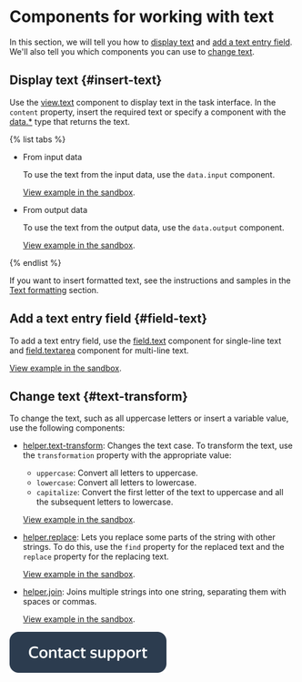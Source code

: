 # Components for working with text

In this section, we will tell you how to [display text](#insert-text) and [add a text entry field](#field-text). We'll also tell you which components you can use to [change text](#text-transform).


## Display text {#insert-text}

Use the [view.text](../reference/view.text.md) component to display text in the task interface. In the `content` property, insert the required text or specify a component with the [data.*](work-with-data.md) type that returns the text.

{% list tabs %}

- From input data

  To use the text from the input data, use the `data.input` component.

  [View example in the sandbox](https://tb.yandex.net/editor?config=N4Igxg9gdgZglgcxALhMAOlABF9IBucApgO57JYbY64gAuAngA5Hm2GkB0dRAHnXgA0mGrUhQeEtlVE48jFmzwATAIZ1VnOFCYBXASGHVReJuoAWS+nwMiaAXzuOo9wyG166KNHfk2rADIQAE5EALZYcEwAzroRyhAANiFY0XB0WKphRLYuIPZAA&locale=en).

- From output data

  To use the text from the output data, use the `data.output` component.

  [View example in the sandbox](https://tb.yandex.net/editor?locale=en&config=N4Igxg9gdgZglgcxALhMAOlABF9IBucApgO57JYbY64gAuAngA5Hm2GkB0ANnAM508AGkw1acOkQC2fNgG1RYyoqW1GLNnnhFuAE06SAHoJAjqqvNwCGAIx2aQAUSiSATlitQGWIybOqcPF0rOis2KgCaPHVWFFpg0M4IAFc6JlThFQC8JhCACwdfPCyxAF8SrFL-JQjs+mZYijwOEgMiY0zzJTxIFyIXcIqxaIaHBKsk1PS-IaiQXLoCuOj2k1nyrpwNsQBdRQ3S0xA4KGmUNEPSoA).

{% endlist %}

If you want to insert formatted text, see the instructions and samples in the [Text formatting](text-formatting.md) section.


## Add a text entry field {#field-text}

To add a text entry field, use the [field.text](../reference/field.text.md) component for single-line text and [field.textarea](../reference/field.textarea.md) component for multi-line text.


[View example in the sandbox](https://tb.yandex.net/editor?locale=en&config=N4Igxg9gdgZglgcxALhMAOlABF9IBucApgO57JYbY64gAuAngA5Hm2GkB0ANnAM508AGkw1acOkQC2fNgG1RYyoqW1GLNnnhFuAE06SAHoJAjqqvNwCGAIx2aQAZThQE3IgFpeUIlhdMAVzosbT1hFSU8XSs6KzYqVTE8dVYUWmjYzgggwJMzRJo8JhiACwc+FzdPb1SIsQBfOqx6-KUExOTmVIotYj0DImMrACciONMmnEtbezS8AFkA7jo4LxdffyCQvt1w80iQDPGKdoLOjTnDmKssnKC9gqmQYroyy6kllbWfPEnmpsa+wAuopAfVTCBNnQUGhwfUgA).

## Change text {#text-transform}

To change the text, such as all uppercase letters or insert a variable value, use the following components:

- [helper.text-transform](../reference/helper.text-transform.md): Changes the text case. To transform the text, use the `transformation` property with the appropriate value:
    - `uppercase`: Convert all letters to uppercase.
    - `lowercase`: Convert all letters to lowercase.
    - `capitalize`: Convert the first letter of the text to uppercase and all the subsequent letters to lowercase.

  [View example in the sandbox](https://tb.yandex.net/editor?locale=en&config=N4Igxg9gdgZglgcxALhMAOlABF9IBucApgO57JYbY64gAuAngA5Hm2GkB0ANnAM508AGkw1acOkQC2fNgG1RYyoqW1GLNnnhFuAE06SAHoJAjqqvNwCGAIx2aQAUSiSATlitQGWIybOqcPF0rOis2KgCaPHVWFFpg0M4IAFc6JlThFQC8JhCACwdfTPNskF0iGCtk7hMKPD4IKSIsABUiYzwssQBfLqxu-yUI0piHDhIDdr8+wJBrO24HPJ0WV0njAFo6V08+GAhXKSEfHag9g6kQuGgAXmSmVbArPljBi3BoSRdwmaj6ZlidRAy24q3WdC2p3Oh2KkVmCTCcWGcLUAIcCKSqXS0xKkRy+UKU06uKUA1+s22u32hyu0Ac90ez1iv16JLJJORSmiaLieHG4NhpXm9l5wJWRDWvkhVIux0pZ2plzo1ygN24EBIEqeL0F70gLiI3yR5NRGlFILBUvl0KkutKCJ+JPeo1FGJSaQyphNs1ydAKoqKIBN7JR0ShitpUAc6s1rm1zKd-T6IaGv25ZqB-MDby5c1sIqBFol4OlCtlJxlNOVtyeTAkVl4AC9XmmPgajRROc6eYXxZKpqWbXb3g7jYmxOnAfEQlZMR6cSifQSA0Sg+P+jnneGLpGHLX602E5FWaoTzQALqKVndUwgOBQbEoNA37pAA).

- [helper.replace](../reference/helper.replace.md): Lets you replace some parts of the string with other strings. To do this, use the `find` property for the replaced text and the `replace` property for the replacing text.

  [View example in the sandbox](https://tb.yandex.net/editor?locale=en&config=N4Igxg9gdgZglgcxALhMAOlABF9IBucApgO57JYbY64gAuAngA5Hm2GkB0ANnAM508AGkw1acOkQC2fNgG1RYyoqW1GLNnnhFuAE06SAHnQCGAJyInhKpXm4mARjs0gAolElmsJqAyxHBEBFqVTxdE1M2KlUxPHVWFFpw004IAFc6JgzrEJi8JgiACxcAnJiaMKIYEzTuQIo8AGqATR9dIkMsfm8sKVq6OCgIuGgTbiwASQAVLEgpAt8sBxM+Il0u7AAlNL4+OBNvKHWLBH5PNY3-QqIsADkiOmuzeyO+K4isCBIoN8eb1fMYEKWCIUFOUBuEBgV3+JikNyG8KE3jeJB04xWWHw5hGO0+UF4EKwTAgZlM3DebSwqzMhDARDeg2pRHwRDMY1m6Q8ZmIfE4WCm1058x8fikJkGpkGlOJZggUkGoLovXMAGsHsSIHsBtBLttdvtkVM0mZ1QxkQAhHTmPFUgDSJgAXiZVYUBD5+RNld1oJDoX8sPYzAgGcq5gteZcA-q9j5JjMqRMPGyId6jjs6GYGJw8DYxABfPNYfPBVTRPL0ZgJBoEYgkAwdQKliv2JzcFzXbgsMycCxMez0ij9kz0kEj4GrZNQUdMg4QkjE8wmBDspjFIJFnB4SBT+rKXKhSsaRJ4Tvd3tEYf0srlJIRKyJcu3tRVlzJEypDJZJub2wgAqPCUja5geSglr+W4gPARwuPyN7lHgfYDtWtA5pg6DoSAv6FqBOFiAAuooOH5kEICDN+KBoCR+ZAA).

- [helper.join](../reference/helper.join.md): Joins multiple strings into one string, separating them with spaces or commas.

  [View example in the sandbox](https://tb.yandex.net/editor?locale=en&config=N4Igxg9gdgZglgcxALhMAOlABF9IBucApgO57JYbY64gAuAngA5Hm2GkB0ANnAM508AGkw1acOkQC2fNgG1RYyoqW1GLNng4lOkgB6CQI6qryQoki2yqqxedaxS0AFkW4sATpwBWEOFGEVWzwJaVknBRNbHDwAdWcAQzosMCSiBAgPBiwAEwgiPlx0PECo6JtopXtmRwo8HKSEzn8mAFdDY0qqkCYk500QKASpRyDogF9OrtpivCwAIzdoBCw6CAB+ErKlAF0p6Lx5hgGtibGsSfOK03oagfg3HM4+NyIwDvOYkG4Exe4BgDCzggEBeWASWCGdDg0AS3BSrX4-kc+26TB+YCIwO4OSIHgGADkIHRnP4VvwsC9uG9JDlSgcQBAmNDoOEKJEutdKngfn8BgApBK9KAFIhYGAgulGT7dfBw1q1WjeJinSqXbZiLkM3luAYAMQ8RCgYGc4sl9OmWnlirwMHxIBlOHVnMdNB5v11TjwACEPBJ+KaJRApaiGXLuAqBvN7a7xjK9jL6o1rK7qhovSAGnQmhB2m0Phq3T0+gM+BARpxcUQmJXGs9Xu9Vao49sW2IdooW+MjCAWu0UGhFHghiMBgBlVp8UlbbvjIA).


[![image](../_images/buttons/contact-support.svg)](../concepts/support.md)
